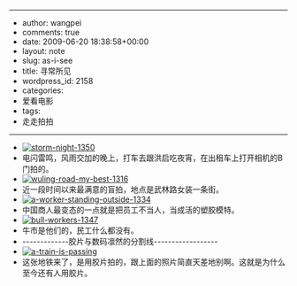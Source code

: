 - --
- author: wangpei
- comments: true
- date: 2009-06-20 18:38:58+00:00
- layout: note
- slug: as-i-see
- title: 寻常所见
- wordpress_id: 2158
- categories:
- 爱看电影
- tags:
- 走走拍拍
- --
- [![storm-night-1350](http://farm3.static.flickr.com/2431/3643857007_5581de6f8a.jpg)](http://www.flickr.com/photos/lookoo/3643857007/)
- 电闪雷鸣，风雨交加的晚上，打车去跟洪启吃夜宵，在出租车上打开相机的B门拍的。
- [![wuling-road-my-best-1316](http://farm4.static.flickr.com/3649/3644659660_18b486185b.jpg)](http://www.flickr.com/photos/lookoo/3644659660/)
- 近一段时间以来最满意的盲拍，地点是武林路女装一条街。
- [![a-worker-standing-outside-1334](http://farm4.static.flickr.com/3316/3644693110_bd25d7d537.jpg)](http://www.flickr.com/photos/lookoo/3644693110/)
- 中国商人最变态的一点就是把员工不当人，当成活的塑胶模特。
- [![bull-workers-1347](http://farm3.static.flickr.com/2424/3644689308_e831471ff1.jpg)](http://www.flickr.com/photos/lookoo/3644689308/)
- 牛市是他们的，民工什么都没有。
- -------------胶片与数码凛然的分割线------------------
- [![a-train-is-passing](http://farm4.static.flickr.com/3582/3638471374_396c60463b.jpg)](http://www.flickr.com/photos/lookoo/3638471374/)
- 这张地铁来了，是用胶片拍的，跟上面的照片简直天差地别啊。这就是为什么至今还有人用胶片。
